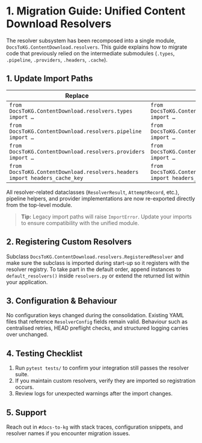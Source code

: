 # 1. Migration Guide: Unified Content Download Resolvers

The resolver subsystem has been recomposed into a single module,
`DocsToKG.ContentDownload.resolvers`. This guide explains how to migrate code
that previously relied on the intermediate submodules (`.types`, `.pipeline`,
`.providers`, `.headers`, `.cache`).

## 1. Update Import Paths

| Replace | With |
| --- | --- |
| `from DocsToKG.ContentDownload.resolvers.types import …` | `from DocsToKG.ContentDownload.resolvers import …` |
| `from DocsToKG.ContentDownload.resolvers.pipeline import …` | `from DocsToKG.ContentDownload.resolvers import …` |
| `from DocsToKG.ContentDownload.resolvers.providers import …` | `from DocsToKG.ContentDownload.resolvers import …` |
| `from DocsToKG.ContentDownload.resolvers.headers import headers_cache_key` | `from DocsToKG.ContentDownload.resolvers import headers_cache_key` |

All resolver-related dataclasses (`ResolverResult`, `AttemptRecord`, etc.),
pipeline helpers, and provider implementations are now re-exported directly
from the top-level module.

> **Tip:** Legacy import paths will raise `ImportError`. Update your imports to
> ensure compatibility with the unified module.

## 2. Registering Custom Resolvers

Subclass `DocsToKG.ContentDownload.resolvers.RegisteredResolver` and make sure
the subclass is imported during start-up so it registers with the resolver
registry. To take part in the default order, append instances to
`default_resolvers()` inside `resolvers.py` or extend the returned list within
your application.

## 3. Configuration & Behaviour

No configuration keys changed during the consolidation. Existing YAML files
that reference `ResolverConfig` fields remain valid. Behaviour such as
centralised retries, HEAD preflight checks, and structured logging carries
over unchanged.

## 4. Testing Checklist

1. Run `pytest tests/` to confirm your integration still passes the resolver
   suite.
2. If you maintain custom resolvers, verify they are imported so registration
   occurs.
3. Review logs for unexpected warnings after the import changes.

## 5. Support

Reach out in `#docs-to-kg` with stack traces, configuration snippets, and
resolver names if you encounter migration issues.
